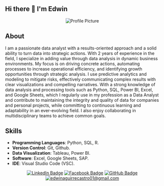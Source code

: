 ## Hi there 👋 I'm Edwin

<p align="center">
  <img src="184489-873483996_small.gif" alt="Profile Picture">
</p>

## About


I am a passionate data analyst with a results-oriented approach and a solid ability to turn data into strategic actions. With 2 years of experience in the field, I specialize in adding value through data analysis in dynamic business environments. My focus is on driving concrete actions, automating processes to increase operational efficiency, and identifying growth opportunities through strategic analysis. I use predictive analytics and modeling to mitigate risks, effectively communicating complex results with clear visualizations and compelling narratives. With a strong knowledge of data analysis and processing tools such as Python, SQL, Power BI, Excel, and Google Sheets, which I regularly use in my profession as a Data Analyst and contribute to maintaining the integrity and quality of data for companies and personal projects, while committing to continuous learning and adaptability in an ever-evolving field. I also enjoy collaborating in multidisciplinary teams to achieve common goals.
## Skills

- **Programming Languages**: Python, SQL, R.
- **Version Control**: Git, Github.
- **Data Visualization**: Tableau, Power BI.
- **Software**: Excel, Google Sheets, SAP.
- **IDE**: Visual Studio Code (VSC).

<p align="center">
  <a href="https://www.linkedin.com/in/DwinMarcel"><img src="https://img.shields.io/badge/LinkedIn-0A66C2?style=for-the-badge&logo=linkedin&logoColor=white" alt="LinkedIn Badge"></a>
  <a href="https://www.facebook.com/EdwinMarcelenFacebook"><img src="https://img.shields.io/badge/Facebook-1877F2?style=for-the-badge&logo=facebook&logoColor=white" alt="Facebook Badge"></a>
  <a href="https://github.com/tu-usuario"><img src="https://img.shields.io/badge/GitHub-181717?style=for-the-badge&logo=github&logoColor=white" alt="GitHub Badge"></a>
  <a href="mailto:tu-email@example.com"><img src="https://img.shields.io/badge/Email-D14836?style=for-the-badge&logo=gmail&logoColor=white" alt="edwinaguirrecastro01@gmail.com"></a>
</p>


